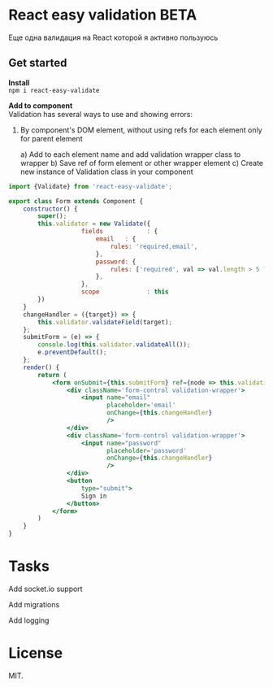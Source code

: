 # React easy validation BETA



Еще одна валидация на React которой я активно пользуюсь


## Get started

**Install**  
`
npm i react-easy-validate
`

**Add to component**  
Validation has several ways to use and showing errors:

1) By component's DOM element, without using refs for each element only for parent element

	a) Add to each element name and add validation wrapper class to wrapper
	b) Save ref of form element or other wrapper element
 	c) Create new instance of Validation class in your component
 	
```jsx harmony
import {Validate} from 'react-easy-validate';

export class Form extends Component {
	constructor() {
	    super();
	    this.validator = new Validate({
	                fields            : {
                        email   : {
                            rules: 'required,email',
                        },
                        password: {
                            rules: ['required', val => val.length > 5 ? true : 'Password is incorrect'],
                        },
                    },
                    scope             : this
	    })
	}
	changeHandler = ({target}) => {
	    this.validator.validateField(target);
	};
    submitForm = (e) => {
        console.log(this.validator.validateAll());
        e.preventDefault();
    };
	render() {
		return (
			<form onSubmit={this.submitForm} ref={node => this.validationNode = node}>
				<div className='form-control validation-wrapper'>
					<input name="email"
						   placeholder='email'
						   onChange={this.changeHandler}
						   />
				</div>
				<div className='form-control validation-wrapper'>
					<input name="password"
						   placeholder='password'
						   onChange={this.changeHandler}
						   />
				</div>
				<button
					type="submit">
					Sign in
				</button>
			</form>
		)
	}
}
```


# Tasks

Add socket.io support

Add migrations

Add logging

# License

MIT.

[rimraf]: https://github.com/isaacs/rimraf
